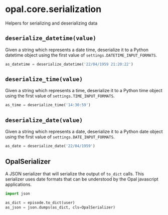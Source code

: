 # opal.core.serialization

Helpers for serializing and deserializing data

## `deserialize_datetime(value)`

Given a string which represents a date time, deserialize it to a Python datetime
object using the first value of `settings.DATETIME_INPUT_FORMATS`.

```python
as_datetime = deserialize_datetime('22/04/1959 21:20:22')
```

## `deserialize_time(value)`

Given a string which represents a time, deserialize it to a Python time
object using the first value of `settings.TIME_INPUT_FORMATS`.

```python
as_time = deserialize_time('14:30:59')
```

## `deserialize_date(value)`

Given a string which represents a date, deserialize it to a Python date
object using the first value of `settings.DATE_INPUT_FORMATS`.

```python
as_date = deserialize_date('22/04/1959')
```

## OpalSerializer

A JSON serializer that will serialize the output of `to_dict` calls. This serializer
uses date formats that can be understood by the Opal javascript applications.

```python
import json

as_dict = episode.to_dict(user)
as_json = json.dumps(as_dict, cls=OpalSerializer)
```
